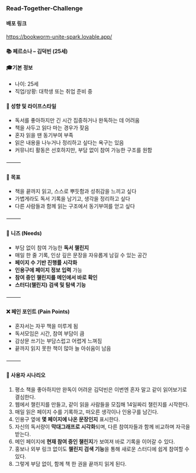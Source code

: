 ### Read-Together-Challenge

#### 배포 링크

https://bookworm-unite-spark.lovable.app/

#### 📚 페르소나 – 김덕빈 (25세)

#### **🎓기본 정보**

- 나이: 25세
- 직업/상황: 대학생 또는 취업 준비 중

#### **🧠 성향 및 라이프스타일**

- 독서를 좋아하지만 긴 시간 집중하거나 완독하는 데 어려움
- 책을 사두고 읽다 마는 경우가 잦음
- 혼자 읽을 땐 동기부여 부족
- 읽은 내용을 나누거나 정리하고 싶다는 욕구는 있음
- 커뮤니티 활동은 선호하지만, 부담 없이 참여 가능한 구조를 원함

⸻

#### **🎯 목표**

- 책을 끝까지 읽고, 스스로 뿌듯함과 성취감을 느끼고 싶다
- 가볍게라도 독서 기록을 남기고, 생각을 정리하고 싶다
- 다른 사람들과 함께 읽는 구조에서 동기부여를 얻고 싶다

⸻

#### 💬 니즈 (Needs)

- 부담 없이 참여 가능한 **독서 챌린지**
- 매일 한 줄 기록, 인상 깊은 문장을 자유롭게 남길 수 있는 공간
- **페이지 수 기반 진행률 시각화**
- **인용구에 페이지 정보 입력** 가능
- **참여 중인 챌린지를 메인에서 바로 확인**
- **스터디(챌린지) 검색 및 탐색 기능**

⸻

#### **❌ 페인 포인트 (Pain Points)**

- 혼자서는 자꾸 책을 미루게 됨
- 독서모임은 시간, 참여 부담이 큼
- 감상문 쓰기는 부담스럽고 어렵게 느껴짐
- 끝까지 읽지 못한 책이 많아 늘 아쉬움이 남음

⸻

#### 📖 사용자 시나리오

1. 평소 책을 좋아하지만 완독이 어려운 김덕빈은 이번엔 혼자 말고 같이 읽어보기로 결심한다.
2. 웹에서 챌린지를 만들고, 같이 읽을 사람들을 모집해 14일짜리 챌린지를 시작한다.
3. 매일 읽은 페이지 수를 기록하고, 떠오른 생각이나 인용구를 남긴다.
4. 인용구 옆에 **몇 페이지에 나온 문장인지** 표시한다.
5. 자신의 독서량이 **막대그래프로 시각화**되며, 다른 참여자들과 함께 비교하며 자극을 받는다.
6. 메인 페이지에 **현재 참여 중인 챌린지**가 보여져 바로 기록을 이어갈 수 있다.
7. 홍보나 외부 링크 없이도 **챌린지 검색 기능**을 통해 새로운 스터디에 쉽게 참여할 수 있다.
8. 그렇게 부담 없이, 함께 책 한 권을 끝까지 읽게 된다.

